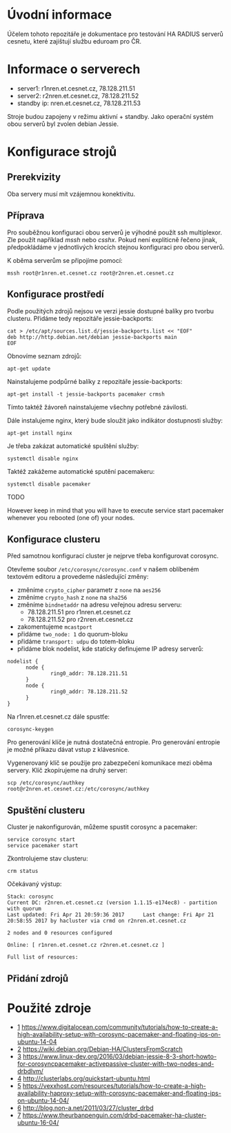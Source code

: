 # Úvodní informace

Účelem tohoto repozitáře je dokumentace pro testování HA RADIUS serverů cesnetu, které zajištují službu eduroam pro ČR.

# Informace o serverech

- server1: r1nren.et.cesnet.cz, 78.128.211.51
- server2: r2nren.et.cesnet.cz, 78.128.211.52
- standby ip: nren.et.cesnet.cz, 78.128.211.53

Stroje budou zapojeny v režimu aktivní + standby.
Jako operační systém obou serverů byl zvolen debian Jessie.

# Konfigurace strojů

## Prerekvizity

Oba servery musí mít vzájemnou konektivitu.

## Příprava

Pro souběžnou konfiguraci obou serverů je výhodné použít ssh multiplexor.
Zle použít například *mssh* nebo *csshx*.
Pokud není expliticně řečeno jinak, předpokládáme v jednotlivých krocích stejnou konfiguraci pro obou serverů.

K oběma serverům se připojíme pomocí:
```
mssh root@r1nren.et.cesnet.cz root@r2nren.et.cesnet.cz
```  

## Konfigurace prostředí

Podle použitých zdrojů nejsou ve verzi jessie dostupné balíky pro tvorbu clusteru.
Přidáme tedy repozitáře jessie-backports:
```
cat > /etc/apt/sources.list.d/jessie-backports.list << "EOF"
deb http://http.debian.net/debian jessie-backports main
EOF
```

Obnovíme seznam zdrojů:
```
apt-get update
```

Nainstalujeme podpůrné balíky z repozitáře jessie-backports:
```
apt-get install -t jessie-backports pacemaker crmsh
```
Tímto taktéž žávoreň nainstalujeme všechny potřebné závilosti.

Dále instalujeme nginx, který bude sloužit jako indikátor dostupnosti služby:
```
apt-get install nginx
```

Je třeba zakázat automatické spuštění služby:
```
systemctl disable nginx
```

Taktéž zakážeme automatické sputění pacemakeru:
```
systemctl disable pacemaker
```

TODO

However keep in mind that you will have to execute service start pacemaker whenever you rebooted (one of) your nodes.

## Konfigurace clusteru

Před samotnou konfigurací cluster je nejprve třeba konfigurovat corosync.

Otevřeme soubor `/etc/corosync/corosync.conf` v našem oblíbeném textovém editoru
a provedeme následující změny:
  - změníme `crypto_cipher` parametr z `none` na `aes256`
  - změníme `crypto_hash` z `none` na `sha256`
  - změníme `bindnetaddr` na adresu veřejnou adresu serveru:
    - 78.128.211.51 pro r1nren.et.cesnet.cz
    - 78.128.211.52 pro r2nren.et.cesnet.cz
  - zakomentujeme `mcastport`
  - přidáme `two_node: 1` do quorum-bloku
  - přidáme `transport: udpu` do totem-bloku
  - přidáme blok nodelist, kde staticky definujeme IP adresy serverů:
  ```
nodelist {
        node {
                ring0_addr: 78.128.211.51
        }
        node {
                ring0_addr: 78.128.211.52
        }
}
  ```

Na r1nren.et.cesnet.cz dále spustťe:
```
corosync-keygen
```

Pro generování klíče je nutná dostatečná entropie. Pro generování entropie je možné příkazu dávat vstup z klávesnice.

Vygenerovaný klíč se použije pro zabezpečení komunikace mezi oběma servery. Klíč zkopírujeme na druhý server:
```
scp /etc/corosync/authkey root@r2nren.et.cesnet.cz:/etc/corosync/authkey
```

## Spuštění clusteru

Cluster je nakonfigurován, můžeme spustit corosync a pacemaker:
```
service corosync start
service pacemaker start
```

Zkontrolujeme stav clusteru:
```
crm status
```

Očekávaný výstup:
```
Stack: corosync
Current DC: r2nren.et.cesnet.cz (version 1.1.15-e174ec8) - partition with quorum
Last updated: Fri Apr 21 20:59:36 2017      Last change: Fri Apr 21 20:58:55 2017 by hacluster via crmd on r2nren.et.cesnet.cz

2 nodes and 0 resources configured

Online: [ r1nren.et.cesnet.cz r2nren.et.cesnet.cz ]

Full list of resources:

```

## Přidání zdrojů


# Použité zdroje
  - [1](https://www.digitalocean.com/community/tutorials/how-to-create-a-high-availability-setup-with-corosync-pacemaker-and-floating-ips-on-ubuntu-14-04) https://www.digitalocean.com/community/tutorials/how-to-create-a-high-availability-setup-with-corosync-pacemaker-and-floating-ips-on-ubuntu-14-04
  - [2](https://wiki.debian.org/Debian-HA/ClustersFromScratch) https://wiki.debian.org/Debian-HA/ClustersFromScratch
  - [3](https://www.linux-dev.org/2016/03/debian-jessie-8-3-short-howto-for-corosyncpacemaker-activepassive-cluster-with-two-nodes-and-drbdlvm/) https://www.linux-dev.org/2016/03/debian-jessie-8-3-short-howto-for-corosyncpacemaker-activepassive-cluster-with-two-nodes-and-drbdlvm/
  - [4](http://clusterlabs.org/quickstart-ubuntu.html) http://clusterlabs.org/quickstart-ubuntu.html
  - [5](https://vexxhost.com/resources/tutorials/how-to-create-a-high-availability-haproxy-setup-with-corosync-pacemaker-and-floating-ips-on-ubuntu-14-04/) https://vexxhost.com/resources/tutorials/how-to-create-a-high-availability-haproxy-setup-with-corosync-pacemaker-and-floating-ips-on-ubuntu-14-04/
  - [6](http://blog.non-a.net/2011/03/27/cluster_drbd) http://blog.non-a.net/2011/03/27/cluster_drbd
  - [7](https://www.theurbanpenguin.com/drbd-pacemaker-ha-cluster-ubuntu-16-04/) https://www.theurbanpenguin.com/drbd-pacemaker-ha-cluster-ubuntu-16-04/




